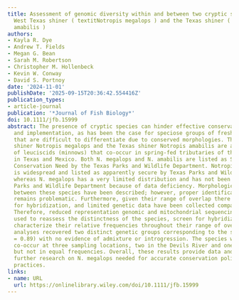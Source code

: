 ```yaml
---
title: Assessment of genomic diversity within and between two cryptic shiners, the
  West Texas shiner ( textitNotropis megalops ) and the Texas shiner ( textitNotropis
  amabilis )
authors:
- Kayla R. Dye
- Andrew T. Fields
- Megan G. Bean
- Sarah M. Robertson
- Christopher M. Hollenbeck
- Kevin W. Conway
- David S. Portnoy
date: '2024-11-01'
publishDate: '2025-09-15T20:36:42.554416Z'
publication_types:
- article-journal
publication: '*Journal of Fish Biology*'
doi: 10.1111/jfb.15999
abstract: The presence of cryptic species can hinder effective conservation planning
  and implementation, as has been the case for speciose groups of freshwater fishes
  that are difficult to differentiate due to conserved morphologies. The West Texas
  shiner Notropis megalops and the Texas shiner Notropis amabilis are a cryptic pair
  of leuciscids (minnows) that co-occur in spring-fed tributaries of the Rio Grande
  in Texas and Mexico. Both N. megalops and N. amabilis are listed as Species of Greatest
  Conservation Need by the Texas Parks and Wildlife Department. Notropis amabilis
  is widespread and listed as apparently secure by Texas Parks and Wildlife Department
  whereas N. megalops has a very limited distribution and has not been ranked by Texas
  Parks and Wildlife Department because of data deficiency. Morphological differences
  between these species have been described; however, proper identification in situ
  remains problematic. Furthermore, given their range of overlap there is potential
  for hybridization, and limited genetic data have been collected comparing the species.
  Therefore, reduced representation genomic and mitochondrial sequencing data were
  used to reassess the distinctness of the species, screen for hybridization, and
  characterize their relative frequencies throughout their range of overlap. Genomic
  analyses recovered two distinct genetic groups corresponding to the species (F'CT
  = 0.89) with no evidence of admixture or introgression. The species were found to
  co-occur at three sampling locations, two in the Devils River and one in the Pecos,
  but not in equal frequencies. Overall, these results provide data and tools for
  further research on N. megalops needed for accurate conservation policies and management
  practices.
links:
- name: URL
  url: https://onlinelibrary.wiley.com/doi/10.1111/jfb.15999
---
```

